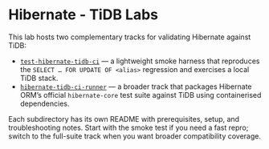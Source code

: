 # Hibernate - TiDB Labs

This lab hosts two complementary tracks for validating Hibernate against TiDB:

- [`test-hibernate-tidb-ci`](test-hibernate-tidb-ci/README.md) — a lightweight smoke harness that reproduces the `SELECT … FOR UPDATE OF <alias>` regression and exercises a local TiDB stack.
- [`hibernate-tidb-ci-runner`](hibernate-tidb-ci-runner/README.md) — a broader track that packages Hibernate ORM’s official `hibernate-core` test suite against TiDB using containerised dependencies.

Each subdirectory has its own README with prerequisites, setup, and troubleshooting notes. Start with the smoke test if you need a fast repro; switch to the full-suite track when you want broader compatibility coverage.
